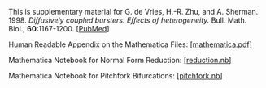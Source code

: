 This is supplementary material for G. de Vries, H.-R. Zhu, and A. Sherman. 1998. _Diffusively coupled bursters: Effects of heterogeneity._ Bull. Math. Biol., **60**:1167-1200. [[PubMed](http://www.ncbi.nlm.nih.gov/pubmed/20957827)]

Human Readable Appendix on the Mathematica Files: [[mathematica.pdf]](mathemtica.pdf)

Mathematica Notebook for Normal Form Reduction: [[reduction.nb]](reduction.nb)

Mathematica Notebook for Pitchfork Bifurcations: [[pitchfork.nb]](pitchfork.nb)
